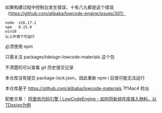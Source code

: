 如果构建过程中控制台发生错误，十有八九都是这个错误（https://github.com/alibaba/lowcode-engine/issues/301）

```
node  v16.17.1
npm   8.15.0
win10
以上环境下可运行
```

必须使用 npm

只需关注 packages/tdeisgn-lowcode-materials 这个包

不清楚的可以查看 git 历史提交记录

本仓库没有提交 package-lock.json，因此重新 npm i 后很可能无法运行

本仓库基于 https://github.com/alibaba/lowcode-materials 7f14ac4 检出

配套文章：
[阿里低代码引擎 | LowCodeEngine - 如何将新组件库接入物料，以TDesign为例
](https://juejin.cn/post/7296412955477655567)
